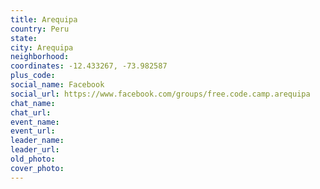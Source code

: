 ```yaml
---
title: Arequipa
country: Peru
state: 
city: Arequipa
neighborhood: 
coordinates: -12.433267, -73.982587
plus_code:
social_name: Facebook
social_url: https://www.facebook.com/groups/free.code.camp.arequipa
chat_name:
chat_url:
event_name:
event_url:
leader_name:
leader_url:
old_photo: 
cover_photo:
---
```

